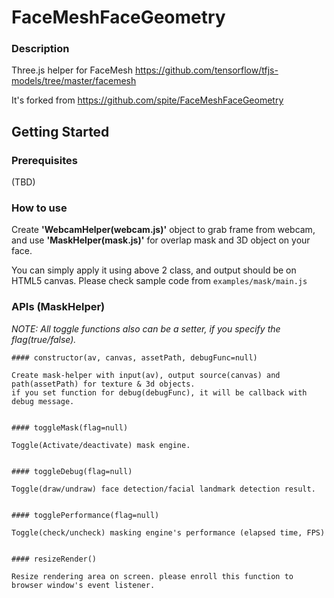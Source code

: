 # FaceMeshFaceGeometry

### Description

Three.js helper for FaceMesh https://github.com/tensorflow/tfjs-models/tree/master/facemesh

It's forked from https://github.com/spite/FaceMeshFaceGeometry



## Getting Started
### Prerequisites

(TBD)  



### How to use

Create __'WebcamHelper(webcam.js)'__ object to grab frame from webcam,
and use __'MaskHelper(mask.js)'__ for overlap mask and 3D object on your face.

You can simply apply it using above 2 class, and output should be on HTML5 canvas.
Please check sample code from `examples/mask/main.js`  



### APIs (MaskHelper)

_NOTE: All toggle functions also can be a setter, if you specify the flag(true/false)._


```
#### constructor(av, canvas, assetPath, debugFunc=null)

Create mask-helper with input(av), output source(canvas) and path(assetPath) for texture & 3d objects.
if you set function for debug(debugFunc), it will be callback with debug message.


#### toggleMask(flag=null)

Toggle(Activate/deactivate) mask engine.


#### toggleDebug(flag=null)

Toggle(draw/undraw) face detection/facial landmark detection result. 


#### togglePerformance(flag=null)

Toggle(check/uncheck) masking engine's performance (elapsed time, FPS)


#### resizeRender()

Resize rendering area on screen. please enroll this function to browser window's event listener. 

```

